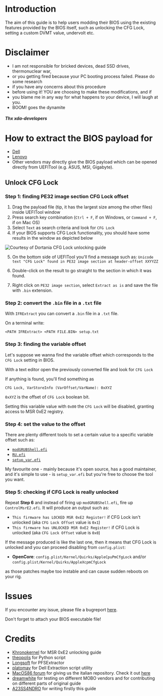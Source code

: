 # Introduction

The aim of this guide is to help users modding their BIOS using the existing features provided by the BIOS itself, such as unlocking the CFG Lock, setting a custom DVMT value, undervolt etc.

# Disclaimer

* I am not responsible for bricked devices, dead SSD drives, thermonuclear war, 
* or you getting fired because your PC booting process failed. Please do some research 
* if you have any concerns about this procedure
* before using it! YOU are choosing to make these modifications, and if
* you blame me in any way for what happens to your device, I will laugh at you.
* BOOM! goes the dynamite

##### Thx xda-developers 
# How to extract the BIOS payload for

- [Dell](/Dell/README.md)
- [Lenovo](/Lenovo/README.md)
- Other vendors may directly give the BIOS payload which can be opened directly from UEFITool (e.g. ASUS, MSI, Gigabyte).

## Unlock CFG Lock

### Step 1: finding PE32 image section CFG Lock offset

1. Drag the payload file (tip, it has the largest size among the other files) inside UEFITool window 
2. Press search key combination (`Ctrl + F`, if on Windows, or `Command + F`, if on Mac OS)
3. Select `Text` as search criteria and look for `CFG Lock`
4. If your BIOS supports CFG Lock functionality, you should have some results in the window as depicted below

![Courtesy of Dortania CFG Lock unlocking guide](https://dortania.github.io/OpenCore-Post-Install/assets/img/uefi-tool.5f61054a.png)

5. On the bottom side of UEFITool you'll find a message such as: `Unicode text "CFG Lock" found in PE32 image section at header-offset XXYYZZ`

6. Double-click on the result to go straight to the section in which it was found.

7. Right click on `PE32 image section`, select `Extract as is` and save the file with `.bin` extension.

### Step 2: convert the `.bin` file in a `.txt` file

With `IFRExtract` you can convert a `.bin` file in a `.txt` file. 

On a terminal write: 

`<PATH IFRExtract> <PATH FILE.BIN> setup.txt`

### Step 3: finding the variable offset

Let's suppose we wanna find the variable offset which corresponds to the `CFG Lock` setting in BIOS.

With a text editor open the previously converted file and look for `CFG Lock`

If anything is found, you'll find something as

`CFG Lock, VarStoreInfo (VarOffset/VarName): 0xXYZ`

`0xXYZ` is the offset of  `CFG Lock` boolean bit.

Setting this variable value with `0x00` the `CFG Lock` will be disabled, granting access to MSR 0xE2 registry.

### Step 4: set the value to the offset

There are plenty different tools to set a certain value to a specific variable offset such as:

- [`modGRUBShell.efi`](/modGRUBShell.efi.md)
- [`RU.efi`](/ru.efi.md)
- [`setup_var.efi`](/setup_var.efi.md)

My favourite one - mainly because it's open source, has a good maintainer, and it's simple to use - is `setup_var.efi` but you're free to choose the tool you want. 
### Step 5: checking if CFG Lock is really unlocked

Repeat **Step 6** and instead of firing up `modGRUBShell.efi`, fire up `ControlMsrE2.efi`. It will produce an output such as:

- `This firmware has LOCKED MSR 0xE2 Register!` if CFG Lock isn't unlocked (aka `CFG Lock Offset` value is `0x1`)
- `This firmware has UNLOCKED MSR 0xE2 Register!` if CFG Lock is unlocked (aka `CFG Lock Offset` value is `0x0`)

If the message produced is like the last one, then it means that CFG Lock is unlocked and you can proceed disabling from `config.plist`:

- **OpenCore**: `config.plist/Kernel/Quirks/AppleCpuPmCfgLock` and/or `config.plist/Kernel/Quirks/AppleXcpmCfgLock`

as those patches maybe too instable and can cause sudden reboots on your rig.

# Issues

If you encounter any issue, please file a bugreport [here](https://github.com/dreamwhite/bugtracker/issues/new?assignees=dreamwhite&labels=bug&template=generic.md&title=).

Don't forget to attach your BIOS executable file!

# Credits

- [Khronokernel](https://khronokernel-2.gitbook.io/opencore-vanilla-desktop-guide/extras/msr-lock) for MSR 0xE2 unlocking guide
- [theopolis](https://github.com/theopolis) for Python script
- [Longsoft](https://github.com/Longsoft) for PFSExtractor
- [platomav](https://github.com/platomav/BIOSUtilities) for Dell Extraction script utility
- [MacOS86 forum](https://macos86.it) for giving us the italian repository. Check it out [here](https://macos86.github.io/Estrazione-BIOS-da-exe/)
- [dreamwhite](https://github.com/dreamwhite) for testing on different MOBO vendors and for contributing on different parts of original guide
- [A23SS4NDRO](https://www.macos86.it/profile/996-a23ss4ndro/) for writing firstly this guide



